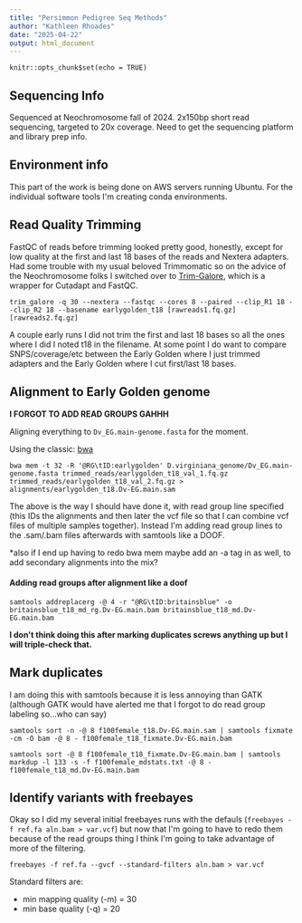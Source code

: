 ```yaml
---
title: "Persimmon Pedigree Seq Methods"
author: "Kathleen Rhoades"
date: "2025-04-22"
output: html_document
---
```


```{r setup, include=FALSE}
knitr::opts_chunk$set(echo = TRUE)
```

## Sequencing Info

Sequenced at Neochromosome fall of 2024. 2x150bp short read sequencing, targeted to 20x coverage. Need to get the sequencing platform and library prep info.


## Environment info

This part of the work is being done on AWS servers running Ubuntu. For the individual software tools I'm creating conda environments. 

## Read Quality Trimming

FastQC of reads before trimming looked pretty good, honestly, except for low quality at the first and last 18 bases of the reads and Nextera adapters. Had some trouble with my usual beloved Trimmomatic so on the advice of the Neochromosome folks I switched over to [Trim-Galore](https://github.com/FelixKrueger/TrimGalore), which is a wrapper for Cutadapt and FastQC. 

```
trim_galore -q 30 --nextera --fastqc --cores 8 --paired --clip_R1 18 --clip_R2 18 --basename earlygolden_t18 [rawreads1.fq.gz] [rawreads2.fq.gz]
```
A couple early runs I did not trim the first and last 18 bases so all the ones where I did I noted t18 in the filename. At some point I do want to compare SNPS/coverage/etc between the Early Golden where I just trimmed adapters and the Early Golden where I cut first/last 18 bases.

## Alignment to Early Golden genome

**I FORGOT TO ADD READ GROUPS GAHHH**

Aligning everything to `Dv_EG.main-genome.fasta` for the moment. 

Using the classic: [bwa](https://bio-bwa.sourceforge.net/bwa.shtml)

```
bwa mem -t 32 -R '@RG\tID:earlygolden' D.virginiana_genome/Dv_EG.main-genome.fasta trimmed_reads/earlygolden_t18_val_1.fq.gz trimmed_reads/earlygolden_t18_val_2.fq.gz > alignments/earlygolden_t18.Dv-EG.main.sam
```

The above is the way I should have done it, with read group line specified (this IDs the alignments and then later the vcf file so that I can combine vcf files of multiple samples together). Instead I'm adding read group lines to the .sam/.bam files afterwards with samtools like a DOOF.

*also if I end up having to redo bwa mem maybe add an -a tag in as well, to add secondary alignments into the mix?

#### Adding read groups after alignment like a doof

`samtools addreplacerg -@ 4 -r "@RG\tID:britainsblue" -o britainsblue_t18_md_rg.Dv-EG.main.bam britainsblue_t18_md.Dv-EG.main.bam`

**I don't think doing this after marking duplicates screws anything up but I will triple-check that.**

## Mark duplicates

I am doing this with samtools because it is less annoying than GATK (although GATK would have alerted me that I forgot to do read group labeling so...who can say)

```
samtools sort -n -@ 8 f100female_t18.Dv-EG.main.sam | samtools fixmate -cm -O bam -@ 8 - f100female_t18_fixmate.Dv-EG.main.bam

samtools sort -@ 8 f100female_t18_fixmate.Dv-EG.main.bam | samtools markdup -l 133 -s -f f100female_mdstats.txt -@ 8 - f100female_t18_md.Dv-EG.main.bam
```

## Identify variants with freebayes

Okay so I did my several initial freebayes runs with the defauls (`freebayes -f ref.fa aln.bam > var.vcf`) but now that I'm going to have to redo them because of the read groups thing I think I'm going to take advantage of more of the filtering.

```
freebayes -f ref.fa --gvcf --standard-filters aln.bam > var.vcf
```
Standard filters are: 

- min mapping quality (-m) = 30
- min base quality (-q) = 20

